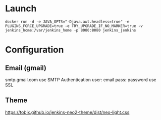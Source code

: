 # Launch

`docker run -d -e JAVA_OPTS="-Djava.awt.headless=true" -e PLUGINS_FORCE_UPGRADE=true -e TRY_UPGRADE_IF_NO_MARKER=true -v jenkins_home:/var/jenkins_home -p 8080:8080 jenkins_jenkins`

# Configuration

## Email (gmail)

smtp.gmail.com
use SMTP Authentication
user: email
pass: password
use SSL

## Theme

https://tobix.github.io/jenkins-neo2-theme/dist/neo-light.css
